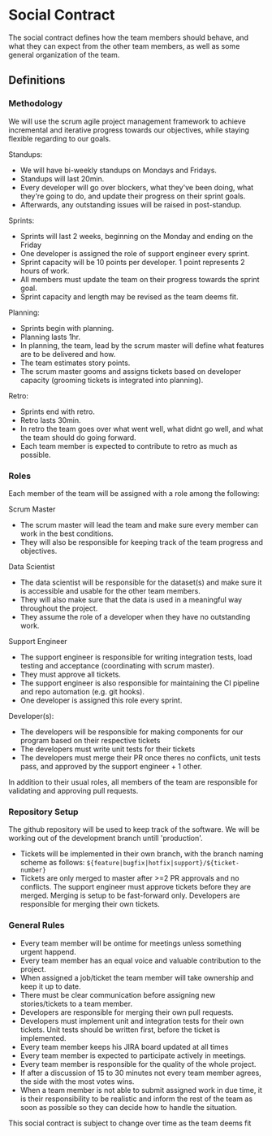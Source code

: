 # Social Contract

The social contract defines how the team members should behave, and what they can expect from the other team members, as well as some general organization of the team.

## Definitions

### Methodology

We will use the scrum agile project management framework to achieve incremental and iterative progress towards our objectives, while staying flexible regarding to our goals.

Standups:
- We will have bi-weekly standups on Mondays and Fridays. 
- Standups will last 20min. 
- Every developer will go over blockers, what they've been doing, what they're going to do, and update their progress on their sprint goals. 
- Afterwards, any outstanding issues will be raised in post-standup.

Sprints:
- Sprints will last 2 weeks, beginning on the Monday and ending on the Friday
- One developer is assigned the role of support engineer every sprint.
- Sprint capacity will be 10 points per developer. 1 point represents 2 hours of work. 
- All members must update the team on their progress towards the sprint goal.
- Sprint capacity and length may be revised as the team deems fit.

Planning:
- Sprints begin with planning.
- Planning lasts 1hr.
- In planning, the team, lead by the scrum master will define what features are to be delivered and how. 
- The team estimates story points. 
- The scrum master gooms and assigns tickets based on developer capacity (grooming tickets is integrated into planning).

Retro:
- Sprints end with retro. 
- Retro lasts 30min.
- In retro the team goes over what went well, what didnt go well, and what the team should do going forward. 
- Each team member is expected to contribute to retro as much as possible.

### Roles

Each member of the team will be assigned with a role among the following:

Scrum Master
- The scrum master will lead the team and make sure every member can work in the best conditions.
- They will also be responsible for keeping track of the team progress and objectives.

Data Scientist
- The data scientist will be responsible for the dataset(s) and make sure it is accessible and usable for the other team members. 
- They will also make sure that the data is used in a meaningful way throughout the project. 
- They assume the role of a developer when they have no outstanding work.

Support Engineer
- The support engineer is responsible for writing integration tests, load testing and acceptance (coordinating with scrum master). 
- They must approve all tickets. 
- The support engineer is also responsible for maintaining the CI pipeline and repo automation (e.g. git hooks). 
- One developer is assigned this role every sprint.

Developer(s):
- The developers will be responsible for making components for our program based on their respective tickets
- The developers must write unit tests for their tickets
- The developers must merge their PR once theres no conflicts, unit tests pass, and approved by the support engineer + 1 other.

In addition to their usual roles, all members of the team are responsible for validating and approving pull requests.


### Repository Setup
The github repository will be used to keep track of the software. We will be working out of the development branch untill 'production'.
- Tickets will be implemented in their own branch, with the branch naming scheme as follows: `${feature|bugfix|hotfix|support}/${ticket-number}`
- Tickets are only merged to master after >=2 PR approvals and no conflicts. The support engineer must approve tickets before they are merged. Merging is setup to be fast-forward only. Developers are responsible for merging their own tickets.

### General Rules
- Every team member will be ontime for meetings unless something urgent happend.
- Every team member has an equal voice and valuable contribution to the project.
- When assigned a job/ticket the team member will take ownership and keep it up to date.
- There must be clear communication before assigning new stories/tickets to a team member.
- Developers are responsible for merging their own pull requests.
- Developers must implement unit and integration tests for their own tickets. Unit tests should be written first, before the ticket is implemented.
- Every team member keeps his JIRA board updated at all times
- Every team member is expected to participate actively in meetings.
- Every team member is responsible for the quality of the whole project.
- If after a discussion of 15 to 30 minutes not every team member agrees, the side with the most votes wins.
- When a team member is not able to submit assigned work in due time, it is their responsibility to be realistic and inform the rest of the team as soon as possible so they can decide how to handle the situation.

This social contract is subject to change over time as the team deems fit
